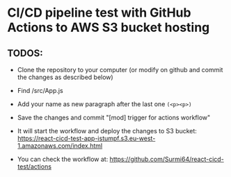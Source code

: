 # CI/CD pipeline test with GitHub Actions to AWS S3 bucket hosting

## TODOS:

- Clone the repository to your computer (or modify on github and commit the changes as described below)

- Find /src/App.js

- Add your name as new paragraph after the last one `(<p><p>)`

- Save the changes and commit "[mod] trigger for actions workflow"

- It will start the workflow and deploy the changes to S3 bucket: https://react-cicd-test-app-istumpf.s3.eu-west-1.amazonaws.com/index.html

- You can check the workflow at: https://github.com/Surmi64/react-cicd-test/actions
